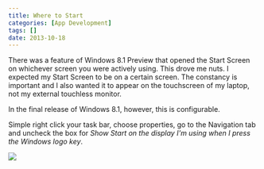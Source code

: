 ```yaml
---
title: Where to Start
categories: [App Development]
tags: []
date: 2013-10-18
---
```


There was a feature of Windows 8.1 Preview that opened the Start Screen on whichever screen you were actively using. This drove me nuts. I expected my Start Screen to be on a certain screen. The constancy is important and I also wanted it to appear on the touchscreen of my laptop, not my external touchless monitor.

In the final release of Windows 8.1, however, this is configurable.

Simple right click your task bar, choose properties, go to the Navigation tab and uncheck the box for _Show Start on the display I'm using when I press the Windows logo key_.

![](/files/start_01.png)